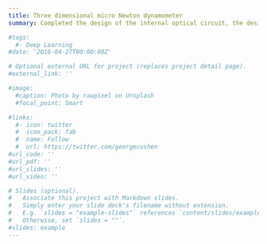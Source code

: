```yaml
---
title: Three dimensional micro Newton dynamometer 
summary: Completed the design of the internal optical circuit, the design of the signal amplification circuit, and the test of the dynamometer index.

#tags:
  #- Deep Learning
#date: '2016-04-27T00:00:00Z'

# Optional external URL for project (replaces project detail page).
#external_link: ''

#image:
  #caption: Photo by rawpixel on Unsplash
  #focal_point: Smart

#links:
  #- icon: twitter
  #  icon_pack: fab
  #  name: Follow
  #  url: https://twitter.com/georgecushen
#url_code: ''
#url_pdf: ''
#url_slides: ''
#url_video: ''

# Slides (optional).
#   Associate this project with Markdown slides.
#   Simply enter your slide deck's filename without extension.
#   E.g. `slides = "example-slides"` references `content/slides/example-slides.md`.
#   Otherwise, set `slides = ""`.
#slides: example
---
```

